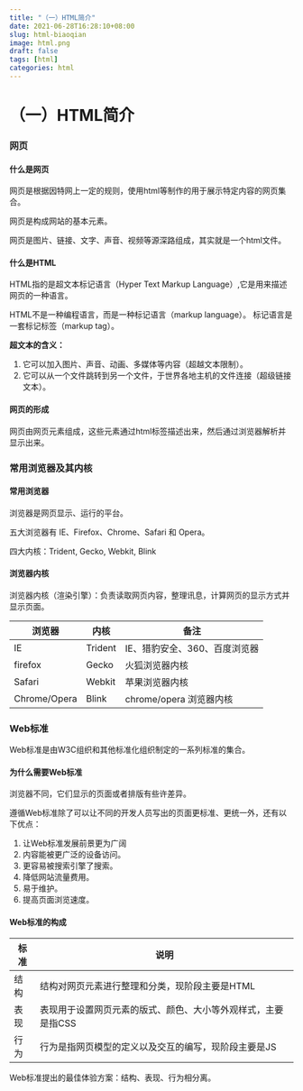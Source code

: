 ```yaml
---
title: "（一）HTML简介"
date: 2021-06-28T16:28:10+08:00
slug: html-biaoqian
image: html.png
draft: false
tags: [html]
categories: html
---
```


# （一）HTML简介

### 网页

####  什么是网页

网页是根据因特网上一定的规则，使用html等制作的用于展示特定内容的网页集合。

网页是构成网站的基本元素。

网页是图片、链接、文字、声音、视频等源深路组成，其实就是一个html文件。

####  什么是HTML

HTML指的是超文本标记语言（Hyper Text Markup Language）,它是用来描述网页的一种语言。

HTML不是一种编程语言，而是一种标记语言（markup language）。 标记语言是一套标记标签（markup tag）。

**超文本的含义：**

1. 它可以加入图片、声音、动画、多媒体等内容（超越文本限制）。
2. 它可以从一个文件跳转到另一个文件，于世界各地主机的文件连接（超级链接文本）。

#### 网页的形成

网页由网页元素组成，这些元素通过html标签描述出来，然后通过浏览器解析并显示出来。

### 常用浏览器及其内核

#### 常用浏览器

浏览器是网页显示、运行的平台。

五大浏览器有 IE、Firefox、Chrome、Safari 和 Opera。

四大内核：Trident, Gecko, Webkit, Blink

#### 浏览器内核

浏览器内核（渲染引擎）：负责读取网页内容，整理讯息，计算网页的显示方式并显示页面。

| 浏览器       | 内核    | 备注                          |
| ------------ | ------- | ----------------------------- |
| IE           | Trident | IE、猎豹安全、360、百度浏览器 |
| firefox      | Gecko   | 火狐浏览器内核                |
| Safari       | Webkit  | 苹果浏览器内核                |
| Chrome/Opera | Blink   | chrome/opera 浏览器内核       |

### Web标准

Web标准是由W3C组织和其他标准化组织制定的一系列标准的集合。

#### 为什么需要Web标准

浏览器不同，它们显示的页面或者排版有些许差异。

遵循Web标准除了可以让不同的开发人员写出的页面更标准、更统一外，还有以下优点：

1. 让Web标准发展前景更为广阔
2. 内容能被更广泛的设备访问。
3. 更容易被搜索引擎了搜索。
4. 降低网站流量费用。
5. 易于维护。
6. 提高页面浏览速度。

#### Web标准的构成

| 标准 | 说明                                                         |
| ---- | ------------------------------------------------------------ |
| 结构 | 结构对网页元素进行整理和分类，现阶段主要是HTML               |
| 表现 | 表现用于设置网页元素的版式、颜色、大小等外观样式，主要是指CSS |
| 行为 | 行为是指网页模型的定义以及交互的编写，现阶段主要是JS         |

Web标准提出的最佳体验方案：结构、表现、行为相分离。

